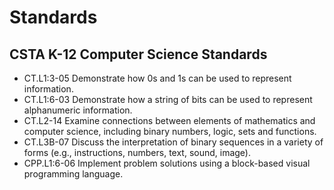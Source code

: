 # Standards

## CSTA K-12 Computer Science Standards

* CT.L1:3-05 Demonstrate how 0s and 1s can be used to represent information.
* CT.L1:6-03 Demonstrate how a string of bits can be used to represent alphanumeric information.
* CT.L2-14 Examine connections between elements of mathematics and computer science, including binary numbers, logic, sets and functions.
* CT.L3B-07 Discuss the interpretation of binary sequences in a variety of forms (e.g., instructions, numbers, text, sound, image).
* CPP.L1:6-06 Implement problem solutions using a block-based visual programming language.